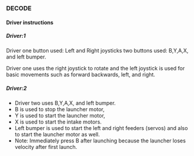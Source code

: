### DECODE 

#### Driver instructions

##### Driver:1
Driver one button used: Left and Right joysticks
two buttons used: B,Y,A,X, and left bumper.

Driver one uses the right joystick to rotate and the left joystick is used for basic movements such as forward backwards, left, and right.
 
##### Driver:2
- Driver two uses B,Y,A,X, and left bumper.
- B is used to stop the launcher motor,
- Y is used to start the launcher motor, 
- X is used to start the intake motors. 
- Left bumper is used to start the left and right feeders (servos) and also to start the launcher motor as well.
- Note: Immediately press B after launching because the launcher loses velocity after first launch.